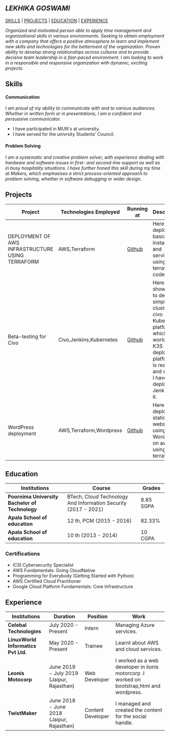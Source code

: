 ## *LEKHIKA GOSWAMI*

[SKILLS](https://github.com/lekhika13/lekhikagoswami/#skills) | [PROJECTS](https://github.com/lekhika13/lekhikagoswmi/#projects) | [EDUCATION](https://github.com/lekhika13/lekhikagoswami/#education) | [EXPERIENCE](https://lekhika13.github.io/lekhikagoswami/#experience)


*Organized and motivated person able to apply time management and organizational skills in various environments. Seeking to obtain employment with a company that offers a positive atmosphere to learn and implement new skills and technologies for the betterment of the organization.  Proven ability to develop strong relationships across cultures and to provide decisive team leadership in a fast-paced environment. I am looking to work in a responsible and responsive organization with dynamic, exciting projects.* 

## Skills

#### Communication

*I am proud of my ability to communicate with and to various audiences. Whether in written form or in presentations, I am a confident and persuasive communicator.* 

- I have participated in MUN's at university.
- I have served for the univrsity Students' Council.

#### Problem Solving

*I am a systematic and creative problem solver, with experience dealing with hardware and software issues in first- and second-line support as well as in busy hospitality situations. I have further honed this skill during my time at Makers, which emphasises a strict process-oriented approach to problem solving, whether in software debugging or wider design.*

## Projects

| Project | Technologies Employed | Running at | Description  |
| ---|---|---|---|  
| DEPLOYMENT OF AWS INFRASTRUCTURE USING TERRAFORM | AWS,Terraform | [Github](https://lekhika13.github.io/awscloud/) | Here I have deployed a basic aws instance and services all using the terraform code. |
| Beta-testing for Civo | Civo,Jenkins,Kubernetes | [Github](https://lekhika13.github.io/jenkins-on-civo/) | Here I have shown how to deploy a simple cluster on civo Kubernetes platform which is world’s first K3S deployment platform, it is really fast and simple. I have also deployed Jenkins on it. |
| WordPress deployment | AWS,Terraform,Wordpress | [Github](https://lekhika13.github.io/wordpresshosting/) | Here I have deployed a static website using WordPress on aws using terraform. |

## Education

| Institutions | Course| Grades |
| ---|---|---|
| **Poornima University Bachelor of Technology** | BTech, Cloud Technology And Information Security (2017 - 2021) | 8.85 SGPA |
| **Apala School of education** | 12 th, PCM (2015 - 2016) | 82.33% |
| **Apala School of education** | 10 th (2013 - 2014) | 10 CGPA |

### Certifications

- ICSI Cybersecurity Specialist
- AWS Fundamentals: Going CloudNative 
- Programming for Everybody (Getting Started with Python) 
- AWS Certified Cloud Practitioner 
- Google Cloud Platform Fundamentals: Core Infrastructure

## Experience

| Institutions | Duration | Position| Work |
| ---|---|---|---|
| **Celebal Technologies** | July 2020 - Present | Intern | Managing Azure services. |
| **LinuxWorld Informatics Pvt Ltd.** | May 2020 - Present | Trainee | Learnt about AWS and cloud services. |
| **Leonis Motocorp** | June 2019 - July 2019 (Jaipur, Rajasthan) | Web Developer | I worked as a web developer in lionis motorcorp .I worked on bootstrap,html and wordpress. |
| **TwistMaker** | June 2018 - June 2018 (Jaipur, Rajasthan) | Content Developer | I managed and created the content for the social handle. |


